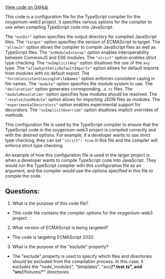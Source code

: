 [View code on GitHub](https://github.com/oxygenium-network/oxygenium-web3/packages/cli/tsconfig.json)

This code is a configuration file for the TypeScript compiler for the oxygenium-web3 project. It specifies various options for the compiler to use when compiling TypeScript code into JavaScript. 

The `"outDir"` option specifies the output directory for compiled JavaScript files. The `"target"` option specifies the version of ECMAScript to target. The `"allowJs"` option allows the compiler to compile JavaScript files as well as TypeScript files. The `"esModuleInterop"` option enables interoperability between CommonJS and ES6 modules. The `"strict"` option enables strict type checking. The `"noImplicitAny"` option disallows the use of the `any` type. The `"allowSyntheticDefaultImports"` option allows for default imports from modules with no default export. The `"forceConsistentCasingInFileNames"` option enforces consistent casing in file names. The `"module"` option specifies the module system to use. The `"declaration"` option generates corresponding `.d.ts` files. The `"moduleResolution"` option specifies how modules should be resolved. The `"resolveJsonModule"` option allows for importing JSON files as modules. The `"experimentalDecorators"` option enables experimental support for decorators. The `"noImplicitOverride"` option disallows implicit overrides of methods.

This configuration file is used by the TypeScript compiler to ensure that the TypeScript code in the oxygenium-web3 project is compiled correctly and with the desired options. For example, if a developer wants to use strict type checking, they can set `"strict": true` in this file and the compiler will enforce strict type checking. 

An example of how this configuration file is used in the larger project is when a developer wants to compile TypeScript code into JavaScript. They would run the TypeScript compiler with this configuration file as an argument, and the compiler would use the options specified in this file to compile the code.
## Questions: 
 1. What is the purpose of this code file?
- This code file contains the compiler options for the oxygenium-web3 project.

2. What version of ECMAScript is being targeted?
- The code is targeting ECMAScript 2020.

3. What is the purpose of the "exclude" property?
- The "exclude" property is used to specify which files and directories should be excluded from the compilation process. In this case, it excludes the "node_modules", "templates", "src/**/*.test.ts", and "src/**/fixtures/*" directories.